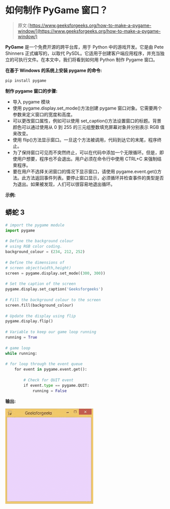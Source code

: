 # 如何制作 PyGame 窗口？

> 原文:[https://www.geeksforgeeks.org/how-to-make-a-pygame-window/](https://www.geeksforgeeks.org/how-to-make-a-pygame-window/)

**PyGame** 是一个免费开源的跨平台库，用于 Python 中的游戏开发。它是由 Pete Shinners 正式编写的，以取代 PySDL。它适用于创建客户端应用程序，并充当独立的可执行文件。在本文中，我们将看到如何用 Python 制作 Pygame 窗口。

**在基于 Windows 的系统上安装 pygame 的命令:**

```py
pip install pygame
```

**制作 pygame 窗口的步骤:**

*   导入 pygame 模块
*   使用 pygame.display.set_mode()方法创建 pygame 窗口对象。它需要两个参数来定义窗口的宽度和高度。
*   可以更改窗口属性，例如可以使用 set_caption()方法设置窗口的标题。背景颜色可以通过使用从 0 到 255 的三元组整数填充屏幕对象并分别表示 RGB 值来改变。
*   使用 flip()方法显示窗口。一旦这个方法被调用，代码到达它的末尾，程序终止。
*   为了保持窗口可见而不突然终止，可以在代码中添加一个无限循环。但是，即使用户想要，程序也不会退出。用户必须在命令行中使用 CTRL+C 来强制结束程序。
*   要在用户不选择关闭窗口的情况下显示窗口，请使用 pygame.event.get()方法。此方法返回事件列表。要停止窗口显示，必须循环并检查事件的类型是否为退出。如果被发现，人们可以很容易地退出循环。

**示例:**

## 蟒蛇 3

```py
# import the pygame module
import pygame

# Define the background colour
# using RGB color coding.
background_colour = (234, 212, 252)

# Define the dimensions of
# screen object(width,height)
screen = pygame.display.set_mode((300, 300))

# Set the caption of the screen
pygame.display.set_caption('Geeksforgeeks')

# Fill the background colour to the screen
screen.fill(background_colour)

# Update the display using flip
pygame.display.flip()

# Variable to keep our game loop running
running = True

# game loop
while running:

# for loop through the event queue  
    for event in pygame.event.get():

        # Check for QUIT event      
        if event.type == pygame.QUIT:
            running = False
```

**输出:**

![](img/0f65a10d1cec4432e109c33bd7b7ce82.png)